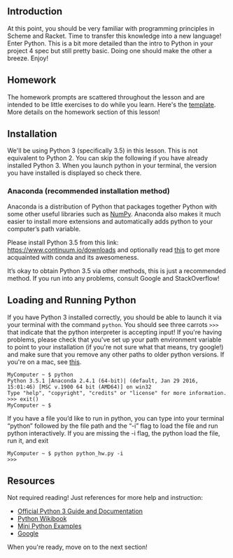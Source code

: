 ## Introduction
At this point, you should be very familiar with programming principles in Scheme and Racket. 
Time to transfer this knowledge into a new language! Enter Python. This is a bit more detailed than the intro to Python in your project 4 spec but still pretty basic. Doing one should make the other a breeze. Enjoy!

## Homework
The homework prompts are scattered throughout the lesson and are intended to be little exercises to do while you learn. Here's the [template](https://drive.google.com/open?id=0Bx-YJoc_dDDGQjhHSnNlRDNkaTg). More details on the homework section of this lesson!

## Installation
We'll be using Python 3 (specifically 3.5) in this lesson. This is not equivalent to Python 2. You can skip the following if you have already installed Python 3. When you launch python in your terminal, the version you have installed is displayed so check there.

### Anaconda (recommended installation method)
Anaconda is a distribution of Python that packages together Python with some other useful libraries such as [NumPy](https://en.wikipedia.org/wiki/NumPy). Anaconda also makes it much easier to install more extensions and automatically adds python to your computer’s path variable.

Please install Python 3.5 from this link: https://www.continuum.io/downloads and optionally read [this](http://conda.pydata.org/docs/py2or3.html) to get more acquainted with conda and its awesomeness.

It’s okay to obtain Python 3.5 via other methods, this is just a recommended method. If you run into any problems, consult Google and StackOverflow!

## Loading and Running Python

If you have Python 3 installed correctly, you should be able to launch it via your terminal with the command ```python```. You should see three carrots ```>>>``` that indicate that the python interpreter is accepting input! If you're having problems, please check that you've set up your path environment variable to point to your installation (if you're not sure what that means, try google!) and make sure that you remove any other paths to older python versions. If you're on a mac, see [this](http://superuser.com/questions/770696/how-to-update-macs-system-python).
```
MyComputer ~ $ python
Python 3.5.1 |Anaconda 2.4.1 (64-bit)| (default, Jan 29 2016, 15:01:46) [MSC v.1900 64 bit (AMD64)] on win32
Type "help", "copyright", "credits" or "license" for more information.
>>> exit()
MyComputer ~ $ 
```

If you have a file you’d like to run in python, you can type into your terminal “python” followed by the file path and the “-i” flag to load the file and run python interactively. If you are missing the -i flag, the python load the file, run it, and exit
```
MyComputer ~ $ python python_hw.py -i
>>>
```

## Resources
Not required reading! Just references for more help and instruction:

  * [Official Python 3 Guide and Documentation](https://docs.python.org/3/tutorial/index.html)
  * [Python Wikibook](https://en.wikibooks.org/wiki/Python_Programming)
  * [Mini Python Examples](https://wiki.python.org/moin/SimplePrograms)
  * [Google](https://google.com)

When you're ready, move on to the next section!
